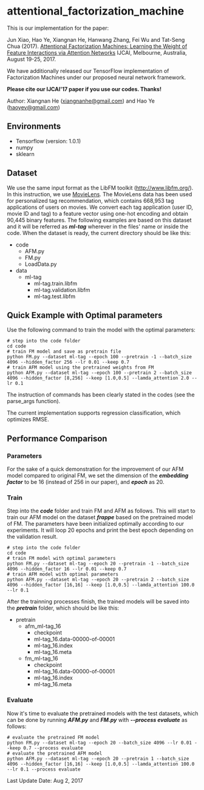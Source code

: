# attentional_factorization_machine

This is our implementation for the paper:

Jun Xiao, Hao Ye, Xiangnan He, Hanwang Zhang, Fei Wu and Tat-Seng Chua (2017). [Attentional Factorization Machines: Learning the Weight of Feature Interactions via Attention Networks](http://www.comp.nus.edu.sg/~xiangnan/papers/ijcai17-afm.pdf) IJCAI, Melbourne, Australia, August 19-25, 2017.

We have additionally released our TensorFlow implementation of Factorization Machines under our proposed neural network framework. 

**Please cite our IJCAI'17 paper if you use our codes. Thanks!** 

Author: Xiangnan He (xiangnanhe@gmail.com) and Hao Ye (haoyev@gmail.com)

## Environments
* Tensorflow (version: 1.0.1)
* numpy
* sklearn
## Dataset
We use the same input format as the LibFM toolkit (http://www.libfm.org/). In this instruction, we use [MovieLens](grouplens.org/datasets/movielens/latest).
The MovieLens data has been used for personalized tag recommendation, which contains 668,953 tag applications of users on movies. We convert each tag application (user ID, movie ID and tag) to a feature vector using one-hot encoding and obtain 90,445 binary features. The following examples are based on this dataset and it will be referred as ***ml-tag*** wherever in the files' name or inside the code.
When the dataset is ready, the current directory should be like this:
* code
    - AFM.py
    - FM.py
    - LoadData.py
* data
    - ml-tag
        - ml-tag.train.libfm
        - ml-tag.validation.libfm
        - ml-tag.test.libfm

## Quick Example with Optimal parameters
Use the following command to train the model with the optimal parameters:
```
# step into the code folder
cd code
# train FM model and save as pretrain file
python FM.py --dataset ml-tag --epoch 100 --pretrain -1 --batch_size 4096 --hidden_factor 256 --lr 0.01 --keep 0.7
# train AFM model using the pretrained weights from FM
python AFM.py --dataset ml-tag --epoch 100 --pretrain 2 --batch_size 4096 --hidden_factor [8,256] --keep [1.0,0.5] --lamda_attention 2.0 --lr 0.1
```
The instruction of commands has been clearly stated in the codes (see the parse_args function). 

The current implementation supports regression classification, which optimizes RMSE. 

## Performance Comparison
### Parameters
For the sake of a quick demonstration for the improvement of our AFM model compared to original FM, we set the dimension of the ***embedding factor*** to be 16 (instead of 256 in our paper), and ***epoch*** as 20. 

### Train
Step into the ***code*** folder and train FM and AFM as follows. This will start to train our AFM model on the dataset ***frappe*** based on the pretrained model of FM. The parameters have been initialized optimally according to our experiments. It will loop 20 epochs and print the best epoch depending on the validation result.
```
# step into the code folder
cd code
# train FM model with optimal parameters
python FM.py --dataset ml-tag --epoch 20 --pretrain -1 --batch_size 4096 --hidden_factor 16 --lr 0.01 --keep 0.7
# train AFM model with optimal parameters
python AFM.py --dataset ml-tag --epoch 20 --pretrain 2 --batch_size 4096 --hidden_factor [16,16] --keep [1.0,0.5] --lamda_attention 100.0 --lr 0.1
```
After the trainning processes finish, the trained models will be saved into the ***pretrain*** folder, which should be like this:
* pretrain
    - afm_ml-tag_16
        - checkpoint
        - ml-tag_16.data-00000-of-00001
        - ml-tag_16.index
        - ml-tag_16.meta
    - fm_ml-tag_16
        - checkpoint
        - ml-tag_16.data-00000-of-00001
        - ml-tag_16.index
        - ml-tag_16.meta
### Evaluate
Now it's time to evaluate the pretrained models with the test datasets, which can be done by running ***AFM.py*** and ***FM.py*** with ***--process evaluate*** as follows:
```
# evaluate the pretrained FM model
python FM.py --dataset ml-tag --epoch 20 --batch_size 4096 --lr 0.01 --keep 0.7 --process evaluate
# evaluate the pretrained AFM model
python AFM.py --dataset ml-tag --epoch 20 --pretrain 1 --batch_size 4096 --hidden_factor [16,16] --keep [1.0,0.5] --lamda_attention 100.0 --lr 0.1 --process evaluate
```

Last Update Date: Aug 2, 2017

